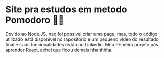 # Site pra estudos em metodo Pomodoro 👨‍💻

Devido ao Node.JS, nao foi possivel criar uma page, mas, todo o código utilizado está disponivel
no rapositório e um pequeno video do resultado final e suas funcionalidades estão no Linkedin.
Meu Primeiro projeto pós aprender React, achei que ficou demais hhahhhha.
